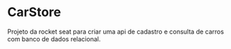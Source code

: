 # CarStore
Projeto da rocket seat para criar uma api de cadastro e consulta de carros com banco de dados relacional.
